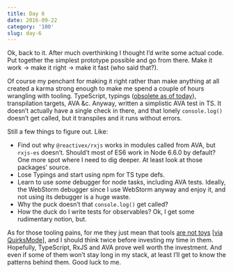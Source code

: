 ```yaml
---
title: Day 6
date: 2016-09-22
category: '100'
slug: day-6
---
```


Ok, back to it. After much overthinking I thought I’d write some actual code. Put together the simplest prototype possible and go from there. Make it work → make it right → make it fast (who said that?).

Of course my penchant for making it right rather than make anything at all created a karma strong enough to make me spend a couple of hours wrangling with tooling. TypeScript, typings ([obsolete as of today](https://blogs.msdn.microsoft.com/typescript/2016/09/22/announcing-typescript-2-0/#user-content-simplified-declaration-file-dts-acquisition)), transpilation targets, AVA &c. Anyway, written a simplistic AVA test in TS. It doesn’t actually have a single check in there, and that lonely `console.log()` doesn’t get called, but it transpiles and it runs without errors.

Still a few things to figure out. Like:
- Find out why `@reactivex/rxjs` works in modules called from AVA, but `rxjs-es` doesn’t. Should’t most of ES6 work in Node 6.6.0 by default? One more spot where I need to dig deeper. At least look at those packages’ source.
- Lose Typings and start using npm for TS type defs.
- Learn to use _some_ debugger for node tasks, including AVA tests. Ideally, the WebStorm debugger since I use WebStorm anyway and enjoy it, and not using its debugger is a huge waste.
- Why the puck doesn’t that `console.log()` get called?
- How the duck do I write tests for observables? Ok, I get some rudimentary notion, but.

As for those tooling pains, for me they just mean that tools [are not toys](https://news.ycombinator.com/item?id=12484588) [[via QuirksMode](http://www.quirksmode.org/blog/archives/2016/09/web_development.html)], and I should think twice before investing my time in them. Hopefully, TypeScript, RxJS and AVA prove well worth the investment. And even if some of them won’t stay long in my stack, at least I’ll get to know the patterns behind them. Good luck to me.